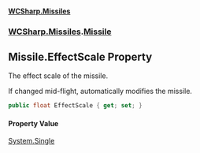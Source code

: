 #### [WCSharp.Missiles](README.md 'README')
### [WCSharp.Missiles](WCSharp.Missiles.md 'WCSharp.Missiles').[Missile](WCSharp.Missiles.Missile.md 'WCSharp.Missiles.Missile')

## Missile.EffectScale Property

The effect scale of the missile.  
  
If changed mid-flight, automatically modifies the missile.

```csharp
public float EffectScale { get; set; }
```

#### Property Value
[System.Single](https://docs.microsoft.com/en-us/dotnet/api/System.Single 'System.Single')